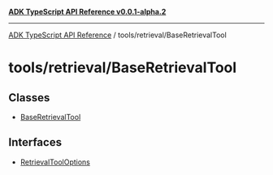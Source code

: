 [**ADK TypeScript API Reference v0.0.1-alpha.2**](../../../README.md)

***

[ADK TypeScript API Reference](../../../modules.md) / tools/retrieval/BaseRetrievalTool

# tools/retrieval/BaseRetrievalTool

## Classes

- [BaseRetrievalTool](classes/BaseRetrievalTool.md)

## Interfaces

- [RetrievalToolOptions](interfaces/RetrievalToolOptions.md)
